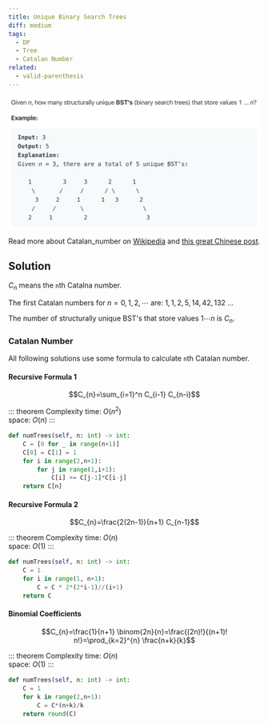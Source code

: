 ```yaml
---
title: Unique Binary Search Trees
diff: medium
tags:
  - DP
  - Tree
  - Catalan Number
related:
  - valid-parenthesis
---
```


<img class="medium-zoom" src="/algo/unique-binary-search-trees.png" alt="https://leetcode.com/problems/unique-binary-search-trees">

Read more about Catalan_number on [Wikipedia](https://en.wikipedia.org/wiki/Catalan_number) and [this great Chinese post](http://lanqi.org/interests/10939).

## Solution

$C_n$ means the `n`th Catalna number.

The first Catalan numbers for $n = 0, 1, 2, \cdots$ are: $1, 1, 2, 5, 14, 42, 132$ ...

The number of structurally unique BST's that store values $1 \cdots n$ is $C_n$.

### Catalan Number

All following solutions use some formula to calculate `n`th Catalan number.

#### Recursive Formula 1

$$C_{n}=\sum_{i=1}^n C_{i-1} C_{n-i}$$

::: theorem Complexity
time: $O(n^2)$  
space: $O(n)$
:::

```py
def numTrees(self, n: int) -> int:
    C = [0 for _ in range(n+1)]
    C[0] = C[1] = 1
    for i in range(2,n+1):
        for j in range(1,i+1):
            C[i] += C[j-1]*C[i-j]
    return C[n]
```

#### Recursive Formula 2

$$C_{n}=\frac{2(2n-1)}{n+1} C_{n-1}$$

::: theorem Complexity
time: $O(n)$  
space: $O(1)$
:::

```py
def numTrees(self, n: int) -> int:
    C = 1
    for i in range(1, n+1):
        C = C * 2*(2*i-1)//(i+1)
    return C
```

#### Binomial Coefficients

$$C_{n}=\frac{1}{n+1} \binom{2n}{n}=\frac{(2n)!}{(n+1)! n!}=\prod_{k=2}^{n} \frac{n+k}{k}$$

::: theorem Complexity
time: $O(n)$  
space: $O(1)$
:::

```py
def numTrees(self, n: int) -> int:
    C = 1
    for k in range(2,n+1):
        C = C*(n+k)/k
    return round(C)
```
